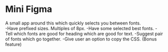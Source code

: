 # Mini Figma
A small app around this which quickly selects you between fonts.  
-Have prefixed sizes. Multiples of 8px. 
-Have some selected best fonts. 
-Tell which fonts are good for heading which are good for text. 
-Suggest pair of fonts which go together. 
-Give user an option to copy the CSS. (Bonus feature)

